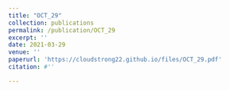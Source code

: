 ```yaml
---
title: "OCT_29"
collection: publications
permalink: /publication/OCT_29
excerpt: ''
date: 2021-03-29
venue: ''
paperurl: 'https://cloudstrong22.github.io/files/OCT_29.pdf'
citation: #''

---
```


[Download paper here]: (https://cloudstrong22.github.io/files/OCT_29.pdf)
